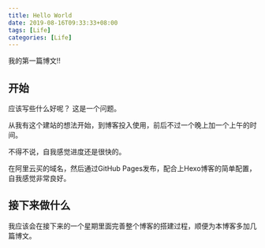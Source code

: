 ```yaml
---
title: Hello World
date: 2019-08-16T09:33:33+08:00
tags: [Life]
categories: [Life]
---
```


我的第一篇博文!!
<!--more-->

## 开始

应该写些什么好呢？ 这是一个问题。

从我有这个建站的想法开始，到博客投入使用，前后不过一个晚上加一个上午的时间。

不得不说，自我感觉进度还是很快的。

在阿里云买的域名，然后通过GitHub Pages发布，配合上Hexo博客的简单配置，自我感觉非常良好。

## 接下来做什么

我应该会在接下来的一个星期里面完善整个博客的搭建过程，顺便为本博客多加几篇博文。
